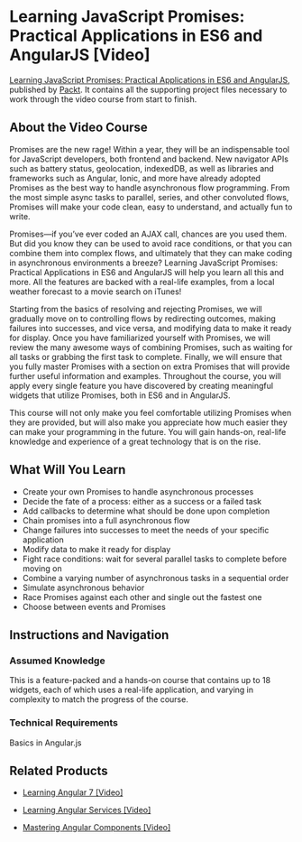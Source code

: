 # Learning JavaScript Promises: Practical Applications in ES6 and AngularJS [Video]
[Learning JavaScript Promises: Practical Applications in ES6 and AngularJS](https://www.packtpub.com/web-development/learning-javascript-promises-practical-applications-es6-and-angularjs-video), published by [Packt](https://www.packtpub.com). It contains all the supporting project files necessary to work through the video course from start to finish.

## About the Video Course
Promises are the new rage! Within a year, they will be an indispensable tool for JavaScript developers, both frontend and backend. New navigator APIs such as battery status, geolocation, indexedDB, as well as libraries and frameworks such as Angular, Ionic, and more have already adopted Promises as the best way to handle asynchronous flow programming. From the most simple async tasks to parallel, series, and other convoluted flows, Promises will make your code clean, easy to understand, and actually fun to write. 

Promises—if you’ve ever coded an AJAX call, chances are you used them. But did you know they can be used to avoid race conditions, or that you can combine them into complex flows, and ultimately that they can make coding in asynchronous environments a breeze? Learning JavaScript Promises: Practical Applications in ES6 and AngularJS will help you learn all this and more. All the features are backed with a real-life examples, from a local weather forecast to a movie search on iTunes!

Starting from the basics of resolving and rejecting Promises, we will gradually move on to controlling flows by redirecting outcomes, making failures into successes, and vice versa, and modifying data to make it ready for display. Once you have familiarized yourself with Promises, we will review the many awesome ways of combining Promises, such as waiting for all tasks or grabbing the first task to complete. Finally, we will ensure that you fully master Promises with a section on extra Promises that will provide further useful information and examples. Throughout the course, you will apply every single feature you have discovered by creating meaningful widgets that utilize Promises, both in ES6 and in AngularJS.

This course will not only make you feel comfortable utilizing Promises when they are provided, but will also make you appreciate how much easier they can make your programming in the future. You will gain hands-on, real-life knowledge and experience of a great technology that is on the rise.

## What Will You Learn
<DIV class=book-info-will-learn-text>
<UL>
<LI>Create your own Promises to handle asynchronous processes
<LI>Decide the fate of a process: either as a success or a failed task
<LI>Add callbacks to determine what should be done upon completion
<LI>Chain promises into a full asynchronous flow
<LI>Change failures into successes to meet the needs of your specific application
<LI>Modify data to make it ready for display
<LI>Fight race conditions: wait for several parallel tasks to complete before moving on
<LI>Combine a varying number of asynchronous tasks in a sequential order
<LI>Simulate asynchronous behavior 
<LI>Race Promises against each other and single out the fastest one
<LI>Choose between events and Promises
</LI></UL></DIV>

## Instructions and Navigation
### Assumed Knowledge

This is a feature-packed and a hands-on course that contains up to 18 widgets, each of which uses a real-life application, and varying in complexity to match the progress of the course.

### Technical Requirements
 Basics in Angular.js 

## Related Products
* [Learning Angular 7 [Video]](https://www.packtpub.com/web-development/learning-angular-7-video)

* [Learning Angular Services [Video]](https://www.packtpub.com/web-development/learning-angular-services-video)

* [Mastering Angular Components [Video]](https://www.packtpub.com/web-development/mastering-angular-components-video)





